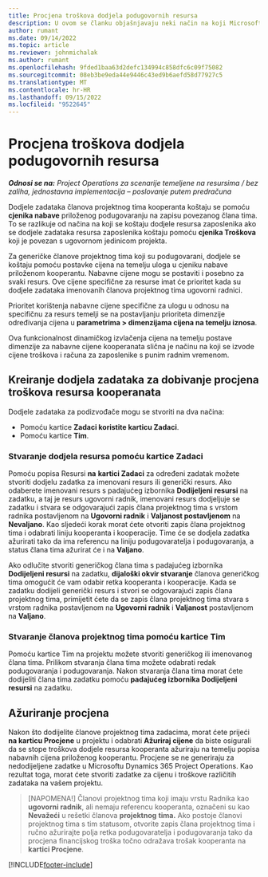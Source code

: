 ```yaml
---
title: Procjena troškova dodjela podugovornih resursa
description: U ovom se članku objašnjavaju neki način na koji Microsoft Dynamics 365 Project Operations izračunava procjenu troškova dodjela kooperantskih resursa.
author: rumant
ms.date: 09/14/2022
ms.topic: article
ms.reviewer: johnmichalak
ms.author: rumant
ms.openlocfilehash: 9fded1baa63d2defc134994c858dfc6c09f75082
ms.sourcegitcommit: 08eb3be9eda44e9446c43ed9b6aefd58d77927c5
ms.translationtype: MT
ms.contentlocale: hr-HR
ms.lasthandoff: 09/15/2022
ms.locfileid: "9522645"
---
```

# <a name="cost-estimation-of-subcontracted-resource-assignments"></a>Procjena troškova dodjela podugovornih resursa

_**Odnosi se na:** Project Operations za scenarije temeljene na resursima / bez zaliha, jednostavna implementacija – poslovanje putem predračuna_

Dodjele zadataka članova projektnog tima kooperanta koštaju se pomoću **cjenika nabave** priloženog podugovaranju na zapisu povezanog člana tima. To se razlikuje od načina na koji se koštaju dodjele resursa zaposlenika ako se dodjele zadataka resursa zaposlenika koštaju pomoću **cjenika Troškova** koji je povezan s ugovornom jedinicom projekta. 

Za generičke članove projektnog tima koji su podugovarani, dodjele se koštaju pomoću postavke cijena na temelju uloga u cjeniku nabave priloženom kooperantu. Nabavne cijene mogu se postaviti i posebno za svaki resurs. Ove cijene specifične za resurse imat će prioritet kada su dodjele zadataka imenovanih članova projektnog tima ugovorni radnici. 

Prioritet korištenja nabavne cijene specifične za ulogu u odnosu na specifičnu za resurs temelji se na postavljanju prioriteta dimenzije određivanja cijena u **parametrima > dimenzijama cijena na temelju iznosa**.

Ova funkcionalnost dinamičkog izvlačenja cijena na temelju postave dimenzije za nabavne cijene kooperanata slična je načinu na koji se izvode cijene troškova i računa za zaposlenike s punim radnim vremenom. 

## <a name="creating-task-assignments-for-getting-cost-estimates-of-subcontractor-resources"></a>Kreiranje dodjela zadataka za dobivanje procjena troškova resursa kooperanata

Dodjele zadataka za podizvođače mogu se stvoriti na dva načina: 
- Pomoću kartice **Zadaci koristite karticu Zadaci**.
- Pomoću kartice **Tim**.

### <a name="creating-resources-assignments-using-the-tasks-tab"></a>Stvaranje dodjela resursa pomoću kartice Zadaci
Pomoću popisa Resursi **na** **kartici Zadaci** za određeni zadatak možete stvoriti dodjelu zadatka za imenovani resurs ili generički resurs. Ako odaberete imenovani resurs s padajućeg izbornika **Dodijeljeni resursi** na zadatku, a taj je resurs ugovorni radnik, imenovani resurs dodjeljuje se zadatku i stvara se odgovarajući zapis člana projektnog tima s vrstom radnika postavljenom na **Ugovorni radnik** i **Valjanost postavljenom** na **Nevaljano**. Kao sljedeći korak morat ćete otvoriti zapis člana projektnog tima i odabrati liniju kooperanta i kooperacije. Time će se dodjela zadatka ažurirati tako da ima referencu na liniju podugovaratelja i podugovaranja, a status člana tima ažurirat će i na **Valjano**.

Ako odlučite stvoriti generičkog člana tima s padajućeg izbornika **Dodijeljeni resursi** na zadatku, **dijaloški okvir stvaranje** članova generičkog tima omogućit će vam odabir retka kooperanta i kooperacije. Kada se zadatku dodijeli generički resurs i stvori se odgovarajući zapis člana projektnog tima, primijetit ćete da se zapis člana projektnog tima stvara s vrstom radnika postavljenom na **Ugovorni radnik** i **Valjanost** postavljenom na **Valjano**.

### <a name="creating-project-team-members-using-the-team-tab"></a>Stvaranje članova projektnog tima pomoću kartice Tim
Pomoću kartice Tim na projektu možete stvoriti generičkog ili imenovanog člana tima. Prilikom stvaranja člana tima možete odabrati redak podugovaranja i podugovaranja. Nakon stvaranja člana tima morat ćete dodijeliti člana tima zadatku pomoću **padajućeg izbornika Dodijeljeni resursi** na zadatku. 

## <a name="updating-estimates"></a>Ažuriranje procjena
Nakon što dodijelite članove projektnog tima zadacima, morat ćete prijeći **na karticu Procjene** u projektu i odabrati **Ažuriraj cijene** da biste osigurali da se stope troškova dodjele resursa kooperanta ažuriraju na temelju popisa nabavnih cijena priloženog kooperantu. Procjene se ne generiraju za nedodijeljene zadatke u Microsoftu Dynamics 365 Project Operations. Kao rezultat toga, morat ćete stvoriti zadatke za cijenu i troškove različitih zadataka na vašem projektu. 

> [NAPOMENA!] Članovi projektnog tima koji imaju vrstu Radnika kao **ugovorni radnik**, ali nemaju referencu kooperanta, označeni su kao **Nevažeći** u rešetki članova **projektnog** **tima.** Ako postoje članovi projektnog tima s tim statusom, otvorite zapis člana projektnog tima i ručno ažurirajte polja retka podugovaratelja i podugovaranja tako da procjena financijskog troška točno odražava trošak kooperanta na **kartici Procjene**. 


[!INCLUDE[footer-include](../../includes/footer-banner.md)]
